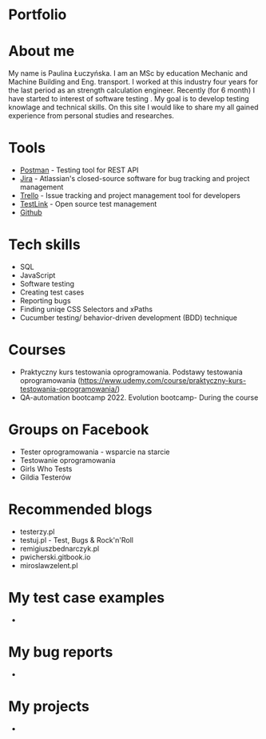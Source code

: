 # Portfolio
# About me
My name is Paulina Łuczyńska. I am an MSc by education Mechanic and Machine Building and Eng. transport. I worked at this  industry four years for the last period as an strength calculation engineer. Recently (for 6 month) I have started to interest of software testing . My goal is to develop testing knowlage and technical skills. On this site I would like to share my all gained experience from personal studies and researches. 
# Tools
  - [Postman](https://www.postman.com/) - Testing tool for REST API
  - [Jira](https://www.atlassian.com/software/jira0) - Atlassian's closed-source software for bug tracking and project management
  - [Trello](https://trello.com/) - Issue tracking and project management tool for developers
  - [TestLink](https://testlink.org/) - Open source test management
  - [Github](https://github.com/PaulinaLucz)
# Tech skills
  - SQL
  - JavaScript
  - Software testing
  - Creating test cases
  - Reporting bugs
  - Finding uniqe CSS Selectors and xPaths
  - Cucumber testing/ behavior-driven development (BDD) technique
# Courses
  - Praktyczny kurs testowania oprogramowania. Podstawy testowania oprogramowania (https://www.udemy.com/course/praktyczny-kurs-testowania-oprogramowania/)
  - QA-automation bootcamp 2022. Evolution bootcamp- During the course
# Groups on Facebook
  - Tester oprogramowania - wsparcie na starcie
  - Testowanie oprogramowania
  - Girls Who Tests
  - Gildia Testerów
# Recommended blogs
  - testerzy.pl
  - testuj.pl - Test, Bugs & Rock'n'Roll
  - remigiuszbednarczyk.pl
  - pwicherski.gitbook.io
  - miroslawzelent.pl
# My test case examples
  - 
# My bug reports
  - 
# My projects
  - 


